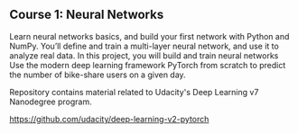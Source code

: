 ## Course 1: Neural Networks

Learn neural networks basics, and build your first network with
Python and NumPy. You’ll define and train a multi-layer neural
network, and use it to analyze real data. In this project, you
will build and train neural networks Use  the modern deep
learning framework PyTorch from scratch to predict the
number of bike-share users on a given day.

Repository contains material related to Udacity's Deep Learning v7 Nanodegree program.

https://github.com/udacity/deep-learning-v2-pytorch
